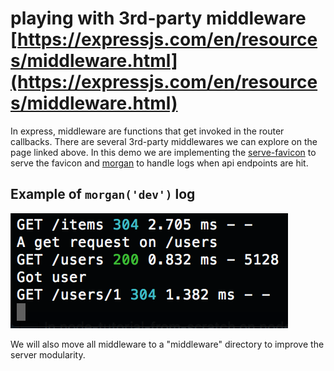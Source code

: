 # playing with 3rd-party middleware [https://expressjs.com/en/resources/middleware.html](https://expressjs.com/en/resources/middleware.html)

In express, middleware are functions that get invoked in the router callbacks. There are several 3rd-party middlewares we can explore on the page linked above. In this demo we are implementing the [serve-favicon](https://expressjs.com/en/resources/middleware/serve-favicon.html) to serve the favicon and [morgan](https://expressjs.com/en/resources/middleware/morgan.html) to handle logs when api endpoints are hit.

## Example of `morgan('dev')` log

![morgan logs](img/morgan.png)


We will also move all middleware to a "middleware" directory to improve the server modularity.




